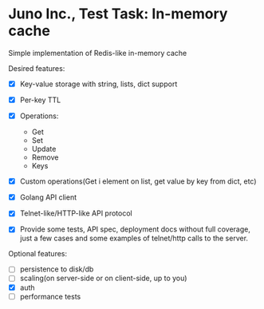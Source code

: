 # Juno Inc., Test Task: In-memory cache

Simple implementation of Redis-like in-memory cache

Desired features:
- [x] Key-value storage with string, lists, dict support
- [x] Per-key TTL
- [x] Operations:
  - Get
  - Set
  - Update
  - Remove
  - Keys
- [x] Custom operations(Get i element on list, get value by key from dict, etc)
- [x] Golang API client
- [x] Telnet-like/HTTP-like API protocol

- [x] Provide some tests, API spec, deployment docs without full coverage, just a few cases and some examples of telnet/http calls to the server. 

Optional features:
- [ ] persistence to disk/db
- [ ] scaling(on server-side or on client-side, up to you)
- [x] auth
- [ ] performance tests
